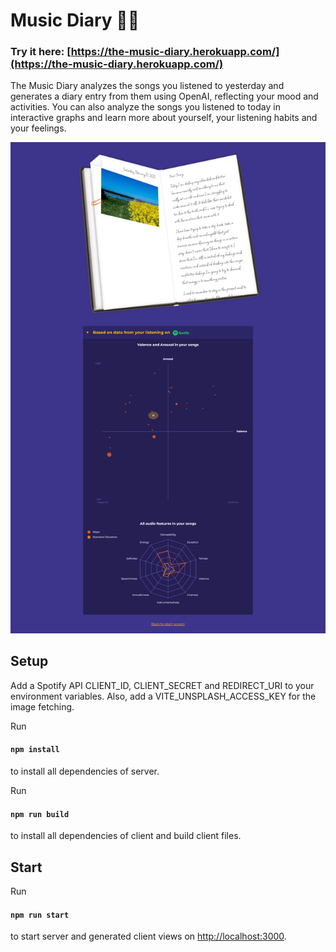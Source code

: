 # Music Diary 🎵📖

### Try it here: [https://the-music-diary.herokuapp.com/](https://the-music-diary.herokuapp.com/)

The Music Diary analyzes the songs you listened to yesterday and generates a diary entry from them using OpenAI, reflecting your mood and activities.
You can also analyze the songs you listened to today in interactive graphs and learn more about yourself, your listening habits and your feelings.

![screenshot](frontend/public/images/music-diary.png)

## Setup

Add a Spotify API CLIENT_ID, CLIENT_SECRET and REDIRECT_URI to your environment variables.
Also, add a VITE_UNSPLASH_ACCESS_KEY for the image fetching.

Run
#### `npm install`
to install all dependencies of server.

Run
#### `npm run build`
to install all dependencies of client and build client files.

## Start

Run
#### `npm run start`
to start server and generated client views on [http://localhost:3000](http://localhost:3000).
